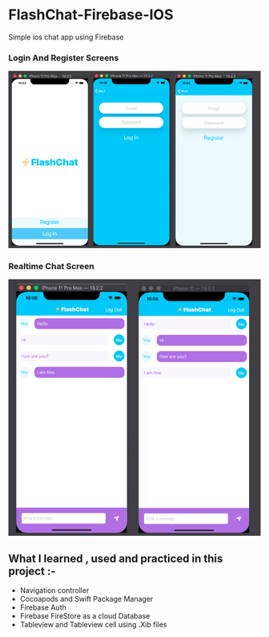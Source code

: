# FlashChat-Firebase-IOS
Simple ios chat app using Firebase

### Login And Register Screens
![](LoginAndRegister.jpg)

### Realtime Chat Screen
![](RealTimeChat.jpg)

## What I learned , used and practiced in this project :-
- Navigation controller
- Cocoapods and Swift Package Manager
- Firebase Auth
- Firebase FireStore as a cloud Database
- Tableview and Tableview cell using .Xib files
